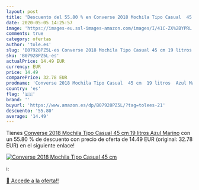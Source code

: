 ```yaml
---
layout: post
title: 'Descuento del 55.80 % en Converse 2018 Mochila Tipo Casual  45 cm'
date: 2020-05-05 14:25:57
image: 'https://images-eu.ssl-images-amazon.com/images/I/41C-ZX%2BYPRL._SL400_.jpg'
comments: true
category: ofertas
author: 'tole.es'
slug: 'B07928PZ5L-es Converse 2018 Mochila Tipo Casual 45 cm 19 litros Azul Marino'
sku: 'B07928PZ5L-es'
actualPrice: 14.49 EUR
currency: EUR
price: 14.49
comparePrice: 32.78 EUR
prodname: 'Converse 2018 Mochila Tipo Casual  45 cm  19 litros  Azul Marino'
country: 'es'
flag: '🇪🇸'
brand: ''
buyurl: 'https://www.amazon.es/dp/B07928PZ5L/?tag=tolees-21'
descuento: '55.80'
average: '14.49'
---
```


Tienes [Converse 2018 Mochila Tipo Casual  45 cm  19 litros  Azul Marino](https://www.amazon.es/dp/B07928PZ5L/?tag=tolees-21) con un 55.80 % de descuento con precio de oferta de 14.49 EUR (original: 32.78 EUR) en el siguiente enlace!

[![Converse 2018 Mochila Tipo Casual  45 cm](https://images-eu.ssl-images-amazon.com/images/I/41C-ZX%2BYPRL._SL400_.jpg)](https://www.amazon.es/dp/B07928PZ5L/?tag=tolees-21)

ℹ️:


[🛒 Accede a la oferta!!](https://www.amazon.es/dp/B07928PZ5L/?tag=tolees-21)
